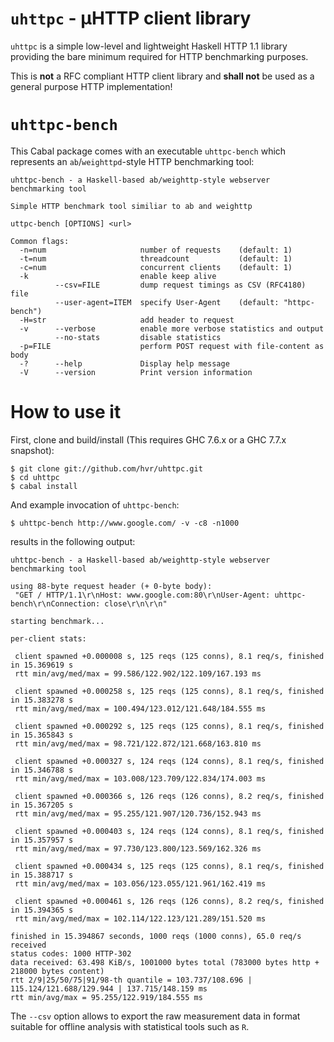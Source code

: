 # `uhttpc` - µHTTP client library

`uhttpc` is a simple low-level and lightweight Haskell HTTP 1.1
library providing the bare minimum required for HTTP benchmarking
purposes.

This is **not** a RFC compliant HTTP client library and **shall not**
be used as a general purpose HTTP implementation!

# `uhttpc-bench`

This Cabal package comes with an executable `uhttpc-bench` which
represents an `ab`/`weighttpd`-style HTTP benchmarking tool:

    uhttpc-bench - a Haskell-based ab/weighttp-style webserver benchmarking tool

    Simple HTTP benchmark tool similiar to ab and weighttp

    uttpc-bench [OPTIONS] <url>

    Common flags:
      -n=num                     number of requests    (default: 1)
      -t=num                     threadcount           (default: 1)
      -c=num                     concurrent clients    (default: 1)
      -k                         enable keep alive
              --csv=FILE         dump request timings as CSV (RFC4180) file
              --user-agent=ITEM  specify User-Agent    (default: "httpc-bench")
      -H=str                     add header to request
      -v      --verbose          enable more verbose statistics and output
              --no-stats         disable statistics
      -p=FILE                    perform POST request with file-content as body
      -?      --help             Display help message
      -V      --version          Print version information

# How to use it

First, clone and build/install
(This requires GHC 7.6.x or a GHC 7.7.x snapshot):

    $ git clone git://github.com/hvr/uhttpc.git
    $ cd uhttpc
    $ cabal install

And example invocation of `uhttpc-bench`:

    $ uhttpc-bench http://www.google.com/ -v -c8 -n1000

results in the following output:

    uhttpc-bench - a Haskell-based ab/weighttp-style webserver benchmarking tool

    using 88-byte request header (+ 0-byte body):
     "GET / HTTP/1.1\r\nHost: www.google.com:80\r\nUser-Agent: uhttpc-bench\r\nConnection: close\r\n\r\n"

    starting benchmark...

    per-client stats:

     client spawned +0.000008 s, 125 reqs (125 conns), 8.1 req/s, finished in 15.369619 s
     rtt min/avg/med/max = 99.586/122.902/122.109/167.193 ms

     client spawned +0.000258 s, 125 reqs (125 conns), 8.1 req/s, finished in 15.383278 s
     rtt min/avg/med/max = 100.494/123.012/121.648/184.555 ms

     client spawned +0.000292 s, 125 reqs (125 conns), 8.1 req/s, finished in 15.365843 s
     rtt min/avg/med/max = 98.721/122.872/121.668/163.810 ms

     client spawned +0.000327 s, 124 reqs (124 conns), 8.1 req/s, finished in 15.346788 s
     rtt min/avg/med/max = 103.008/123.709/122.834/174.003 ms

     client spawned +0.000366 s, 126 reqs (126 conns), 8.2 req/s, finished in 15.367205 s
     rtt min/avg/med/max = 95.255/121.907/120.736/152.943 ms

     client spawned +0.000403 s, 124 reqs (124 conns), 8.1 req/s, finished in 15.357957 s
     rtt min/avg/med/max = 97.730/123.800/123.569/162.326 ms

     client spawned +0.000434 s, 125 reqs (125 conns), 8.1 req/s, finished in 15.388717 s
     rtt min/avg/med/max = 103.056/123.055/121.961/162.419 ms

     client spawned +0.000461 s, 126 reqs (126 conns), 8.2 req/s, finished in 15.394365 s
     rtt min/avg/med/max = 102.114/122.123/121.289/151.520 ms

    finished in 15.394867 seconds, 1000 reqs (1000 conns), 65.0 req/s received
    status codes: 1000 HTTP-302
    data received: 63.498 KiB/s, 1001000 bytes total (783000 bytes http + 218000 bytes content)
    rtt 2/9|25/50/75|91/98-th quantile = 103.737/108.696 | 115.124/121.688/129.944 | 137.715/148.159 ms
    rtt min/avg/max = 95.255/122.919/184.555 ms


The `--csv` option allows to export the raw measurement data in format
suitable for offline analysis with statistical tools such as `R`.
